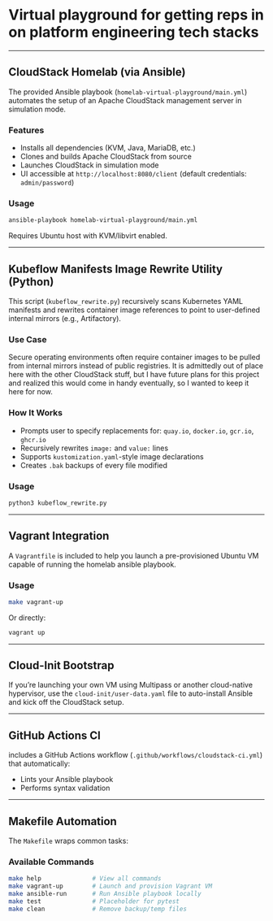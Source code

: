 # Virtual playground for getting reps in on platform engineering tech stacks

---

## CloudStack Homelab (via Ansible)

The provided Ansible playbook (`homelab-virtual-playground/main.yml`) automates the setup of an Apache CloudStack management server in simulation mode.

### Features
- Installs all dependencies (KVM, Java, MariaDB, etc.)
- Clones and builds Apache CloudStack from source
- Launches CloudStack in simulation mode
- UI accessible at `http://localhost:8080/client` (default credentials: `admin/password`)

### Usage
```bash
ansible-playbook homelab-virtual-playground/main.yml
```

Requires Ubuntu host with KVM/libvirt enabled.

---

## Kubeflow Manifests Image Rewrite Utility (Python)

This script (`kubeflow_rewrite.py`) recursively scans Kubernetes YAML manifests and rewrites container image references to point to user-defined internal mirrors (e.g., Artifactory).

### Use Case
Secure operating environments often require container images to be pulled from internal mirrors instead of public registries. It is admittedly out of place here with the other CloudStack stuff, but I have future plans for this project and realized this would come in handy eventually, so I wanted to keep it here for now.

### How It Works
- Prompts user to specify replacements for: `quay.io`, `docker.io`, `gcr.io`, `ghcr.io`
- Recursively rewrites `image:` and `value:` lines
- Supports `kustomization.yaml`-style image declarations
- Creates `.bak` backups of every file modified

### Usage
```bash
python3 kubeflow_rewrite.py
```

---

## Vagrant Integration

A `Vagrantfile` is included to help you launch a pre-provisioned Ubuntu VM capable of running the homelab ansible playbook.

### Usage
```bash
make vagrant-up
```

Or directly:
```bash
vagrant up
```

---

## Cloud-Init Bootstrap

If you’re launching your own VM using Multipass or another cloud-native hypervisor, use the `cloud-init/user-data.yaml` file to auto-install Ansible and kick off the CloudStack setup.

---

## GitHub Actions CI

includes a GitHub Actions workflow (`.github/workflows/cloudstack-ci.yml`) that automatically:
- Lints your Ansible playbook
- Performs syntax validation


---

## Makefile Automation

The `Makefile` wraps common tasks:

### Available Commands
```bash
make help              # View all commands
make vagrant-up        # Launch and provision Vagrant VM
make ansible-run       # Run Ansible playbook locally
make test              # Placeholder for pytest
make clean             # Remove backup/temp files
```

